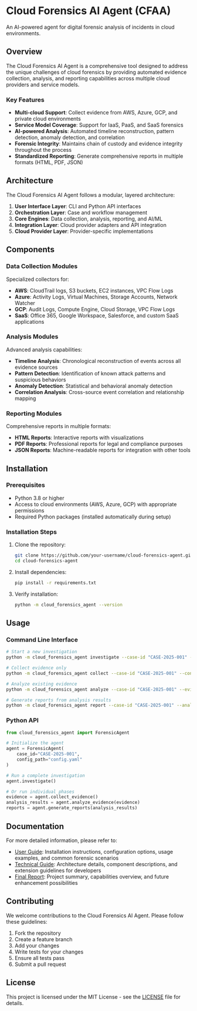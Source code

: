 # Cloud Forensics AI Agent (CFAA)

An AI-powered agent for digital forensic analysis of incidents in cloud environments.

## Overview

The Cloud Forensics AI Agent is a comprehensive tool designed to address the unique challenges of cloud forensics by providing automated evidence collection, analysis, and reporting capabilities across multiple cloud providers and service models.

### Key Features

- **Multi-cloud Support**: Collect evidence from AWS, Azure, GCP, and private cloud environments
- **Service Model Coverage**: Support for IaaS, PaaS, and SaaS forensics
- **AI-powered Analysis**: Automated timeline reconstruction, pattern detection, anomaly detection, and correlation
- **Forensic Integrity**: Maintains chain of custody and evidence integrity throughout the process
- **Standardized Reporting**: Generate comprehensive reports in multiple formats (HTML, PDF, JSON)

## Architecture

The Cloud Forensics AI Agent follows a modular, layered architecture:

1. **User Interface Layer**: CLI and Python API interfaces
2. **Orchestration Layer**: Case and workflow management
3. **Core Engines**: Data collection, analysis, reporting, and AI/ML
4. **Integration Layer**: Cloud provider adapters and API integration
5. **Cloud Provider Layer**: Provider-specific implementations

## Components

### Data Collection Modules

Specialized collectors for:
- **AWS**: CloudTrail logs, S3 buckets, EC2 instances, VPC Flow Logs
- **Azure**: Activity Logs, Virtual Machines, Storage Accounts, Network Watcher
- **GCP**: Audit Logs, Compute Engine, Cloud Storage, VPC Flow Logs
- **SaaS**: Office 365, Google Workspace, Salesforce, and custom SaaS applications

### Analysis Modules

Advanced analysis capabilities:
- **Timeline Analysis**: Chronological reconstruction of events across all evidence sources
- **Pattern Detection**: Identification of known attack patterns and suspicious behaviors
- **Anomaly Detection**: Statistical and behavioral anomaly detection
- **Correlation Analysis**: Cross-source event correlation and relationship mapping

### Reporting Modules

Comprehensive reports in multiple formats:
- **HTML Reports**: Interactive reports with visualizations
- **PDF Reports**: Professional reports for legal and compliance purposes
- **JSON Reports**: Machine-readable reports for integration with other tools

## Installation

### Prerequisites

- Python 3.8 or higher
- Access to cloud environments (AWS, Azure, GCP) with appropriate permissions
- Required Python packages (installed automatically during setup)

### Installation Steps

1. Clone the repository:
   ```bash
   git clone https://github.com/your-username/cloud-forensics-agent.git
   cd cloud-forensics-agent
   ```

2. Install dependencies:
   ```bash
   pip install -r requirements.txt
   ```

3. Verify installation:
   ```bash
   python -m cloud_forensics_agent --version
   ```

## Usage

### Command Line Interface

```bash
# Start a new investigation
python -m cloud_forensics_agent investigate --case-id "CASE-2025-001" --config config.yaml

# Collect evidence only
python -m cloud_forensics_agent collect --case-id "CASE-2025-001" --config config.yaml

# Analyze existing evidence
python -m cloud_forensics_agent analyze --case-id "CASE-2025-001" --evidence-path "/path/to/evidence" --config config.yaml

# Generate reports from analysis results
python -m cloud_forensics_agent report --case-id "CASE-2025-001" --analysis-path "/path/to/analysis" --config config.yaml
```

### Python API

```python
from cloud_forensics_agent import ForensicAgent

# Initialize the agent
agent = ForensicAgent(
    case_id="CASE-2025-001",
    config_path="config.yaml"
)

# Run a complete investigation
agent.investigate()

# Or run individual phases
evidence = agent.collect_evidence()
analysis_results = agent.analyze_evidence(evidence)
reports = agent.generate_reports(analysis_results)
```

## Documentation

For more detailed information, please refer to:

- [User Guide](docs/user_guide.md): Installation instructions, configuration options, usage examples, and common forensic scenarios
- [Technical Guide](docs/technical_guide.md): Architecture details, component descriptions, and extension guidelines for developers
- [Final Report](docs/final_report.md): Project summary, capabilities overview, and future enhancement possibilities

## Contributing

We welcome contributions to the Cloud Forensics AI Agent. Please follow these guidelines:

1. Fork the repository
2. Create a feature branch
3. Add your changes
4. Write tests for your changes
5. Ensure all tests pass
6. Submit a pull request

## License

This project is licensed under the MIT License - see the [LICENSE](LICENSE) file for details.

